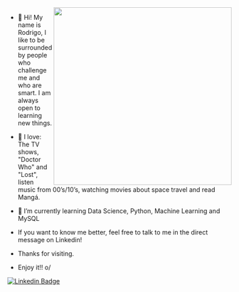 <img align="right" width="400" height="400" src="https://user-images.githubusercontent.com/81400943/112734930-80109900-8f27-11eb-8146-9ffcb6ac7e81.gif">





- 👋 Hi! My name is Rodrigo, I like to be surrounded by people who challenge me and who are smart. I am always open to learning new things.
- 👀 I love: The TV shows, "Doctor Who" and "Lost", listen music from 00’s/10’s, watching movies about space travel and read Mangá.
- 🌱 I’m currently learning Data Science, Python, Machine Learning and MySQL

- If you want to know me better, feel free to talk to me in the direct message on Linkedin!
- Thanks for visiting.
- Enjoy it!! o/



[![Linkedin Badge](https://img.shields.io/badge/-LinkedIn-blue?style=flat-square&logo=Linkedin&logoColor=white&link=https://www.linkedin.com/in/rodrigo-marinho-55a64514a/)](https://www.linkedin.com/in/rodrigo-marinho-55a64514a/)
